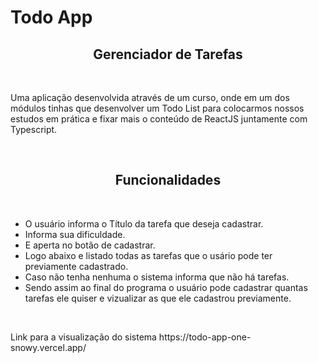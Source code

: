 # Todo App
<h2 align="center">Gerenciador de Tarefas</h2><br>
<p>
Uma aplicação desenvolvida através de um curso, onde em um dos módulos tinhas que desenvolver um Todo List para colocarmos nossos estudos em 
prática e fixar mais o conteúdo de ReactJS juntamente com Typescript.
</p><br>
<h2 align="center">Funcionalidades</h2><br>
<ul>
<li>O usuário informa o Título da tarefa que deseja cadastrar.</li>
<li>Informa sua dificuldade.</li>
<li>E aperta no botão de cadastrar.</li>
<li>Logo abaixo e listado todas as tarefas que o usário pode ter previamente cadastrado.</li>
<li>Caso não tenha nenhuma o sistema informa que não há tarefas.</li>
<li>Sendo assim ao final do programa o usuário pode cadastrar quantas tarefas ele quiser e vizualizar as que ele cadastrou previamente.</li>
</ul><br>
<p>Link para a visualização do sistema https://todo-app-one-snowy.vercel.app/</p>
